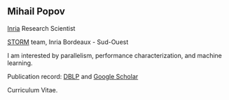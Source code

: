 ## Mihail Popov

[Inria](https://inria.fr) Research Scientist

[STORM](https://team.inria.fr/storm/) team, Inria Bordeaux - Sud-Ouest

I am interested by parallelism, performance characterization, and machine learning.

Publication record: [DBLP](https://dblp.org/pid/141/4409.html) and [Google Scholar](https://scholar.google.fr/citations?user=axZ1vG0AAAAJ&hl=en)

Curriculum Vitae.

